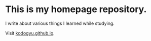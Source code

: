 # This is my homepage repository.  
I write about various things I learned while studying.

Visit [kodogyu.github.io](kodogyu.github.io).
